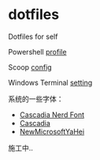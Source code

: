 # dotfiles
Dotfiles for self



Powershell [profile](/Windows/Microsoft.PowerShell_profile.ps1)

Scoop [config](/Windows/scoop_config.json)

Windows Terminal [setting](/Windows/wt_setting.json)



系统的一些字体：

- [Cascadia Nerd Font]()
- [Cascadia]()
- [NewMicrosoftYaHei]()

施工中..

